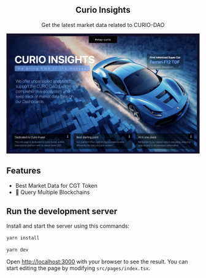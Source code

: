 <div align="center">
  <h2>Curio Insights</h2>
  <p>Get the latest market data related to CURIO-DAO</p>
</div>

![Screenshot of Curio Info intro screen.](https://github.com/soul-man/curio/blob/master/public/images/curio.jpg?raw=true)

## Features

- Best Market Data for CGT Token
- 💖 Query Multiple Blockchains

## Run the development server

Install and start the server using this commands:

```bash
yarn install
```

```bash
yarn dev
```

Open [http://localhost:3000](http://localhost:3000) with your browser to see the result. You can start editing the page by modifying `src/pages/index.tsx`.